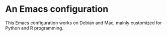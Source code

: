 An Emacs configuration
=======

This Emacs configuration works on Debian and Mac, mainly customized for Python and R programming.
